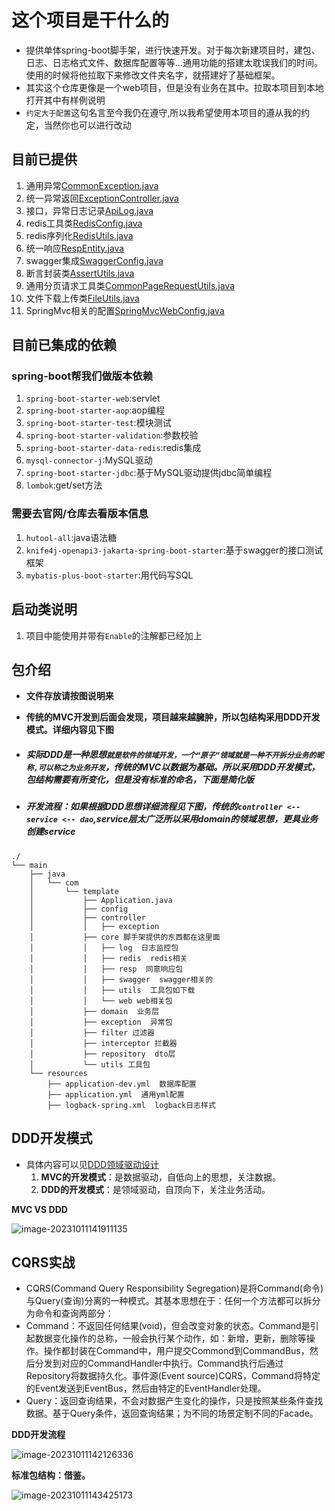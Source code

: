 #  这个项目是干什么的
- 提供单体spring-boot脚手架，进行快速开发。对于每次新建项目时，建包、日志、日志格式文件、数据库配置等等...通用功能的搭建太耽误我们的时间。使用的时候将他拉取下来修改文件夹名字，就搭建好了基础框架。
- 其实这个仓库更像是一个web项目，但是没有业务在其中。拉取本项目到本地打开其中有样例说明
- `约定大于配置`这句名言至今我仍在遵守,所以我希望使用本项目的遵从我的约定，当然你也可以进行改动

## 目前已提供

1. 通用异常[CommonException.java](./src/main/java/com/template/exception/CommonException.java)
2. 统一异常返回[ExceptionController.java](./src/main/java/com/template/controller/exception/ExceptionController.java)
3. 接口，异常日志记录[ApiLog.java](./src/main/java/com/template/core/log/ApiLog.java)
4. redis工具类[RedisConfig.java](./src/main/java/com/template/core/redis/config/RedisConfig.java)
5. redis序列化[RedisUtils.java](./src/main/java/com/template/core/redis/RedisUtils.java)
6. 统一响应[RespEntity.java](./src/main/java/com/template/core/resp/RespEntity.java)
7. swagger集成[SwaggerConfig.java](./src/main/java/com/template/core/swagger/SwaggerConfig.java)
8. 断言封装类[AssertUtils.java](./src/main/java/com/template/core/utils/AssertUtils.java)
9. 通用分页请求工具类[CommonPageRequestUtils.java](./src/main/java/com/template/core/utils/CommonPageRequestUtils.java)
10. 文件下载上传类[FileUtils.java](./src/main/java/com/template/core/utils/FileUtils.java)
11. SpringMvc相关的配置[SpringMvcWebConfig.java](./src/main/java/com/template/core/web/SpringMvcWebConfig.java)

## 目前已集成的依赖

### spring-boot帮我们做版本依赖

1. `spring-boot-starter-web`:servlet 
2. `spring-boot-starter-aop`:aop编程
3. `spring-boot-starter-test`:模块测试
4. `spring-boot-starter-validation`:参数校验
5. `spring-boot-starter-data-redis`:redis集成
6. `mysql-connector-j`:MySQL驱动
7. `spring-boot-starter-jdbc`:基于MySQL驱动提供jdbc简单编程
8. `lombok`:get/set方法

### 需要去官网/仓库去看版本信息

1. `hutool-all`:java语法糖
2. `knife4j-openapi3-jakarta-spring-boot-starter`:基于swagger的接口测试框架
3. `mybatis-plus-boot-starter`:用代码写SQL

## 启动类说明

1. 项目中能使用并带有`Enable`的注解都已经加上

## 包介绍
- **文件存放请按图说明来**

- **传统的MVC开发到后面会发现，项目越来越臃肿，所以包结构采用DDD开发模式。详细内容见下图**

- ##### 实际DDD是一种思想`就是软件的领域开发，一个“原子”领域就是一种不开拆分业务的昵称,可以称之为业务开发`，传统的MVC以数据为基础。所以采用DDD开发模式，包结构需要有所变化，但是没有标准的命名，下面是简化版
- ##### 开发流程：如果根据DDD思想详细流程见下图，传统的`controller <-- service <-- dao`,service层太广泛所以采用domain的领域思想，更具业务创建service

```text
./
└── main
    ├── java
    │   └── com
    │       └── template
    │           ├── Application.java
    │           ├── config
    │           ├── controller
    │           │   ├── exception
    │           ├── core 脚手架提供的东西都在这里面
    │           │   ├── log  日志监控包
    │           │   ├── redis  redis相关
    │           │   ├── resp  同意响应包
    │           │   ├── swagger  swagger相关的
    │           │   ├── utils  工具包如下载
    │           │   └── web web相关包
    │           ├── domain  业务层
    │           ├── exception  异常包
    │           ├── filter 过滤器
    │           ├── interceptor 拦截器
    │           ├── repository  dto层
    │           └── utils 工具包
    └── resources
        ├── application-dev.yml  数据库配置
        ├── application.yml  通用yml配置
        ├── logback-spring.xml  logback日志样式
```

## DDD开发模式

- 具体内容可以见[DDD领域驱动设计](https://blog.csdn.net/qq_41889508/article/details/124907312)
  1. **MVC的开发模式**：是数据驱动，自低向上的思想，关注数据。
  2. **DDD的开发模式**：是领域驱动，自顶向下，关注业务活动。

**MVC VS DDD**

![image-20231011141911135](./src/main/resources/img/image-20231011141911135.png)

## CQRS实战

- CQRS(Command Query Responsibility Segregation)是将Command(命令)与Query(查询)分离的一种模式。其基本思想在于：任何一个方法都可以拆分为命令和查询两部分：
- Command：不返回任何结果(void)，但会改变对象的状态。Command是引起数据变化操作的总称，一般会执行某个动作，如：新增，更新，删除等操作。操作都封装在Command中，用户提交Commond到CommandBus，然后分发到对应的CommandHandler中执行。Command执行后通过Repository将数据持久化。事件源(Event source)CQRS，Command将特定的Event发送到EventBus，然后由特定的EventHandler处理。
- Query：返回查询结果，不会对数据产生变化的操作，只是按照某些条件查找数据。基于Query条件，返回查询结果；为不同的场景定制不同的Facade。

**DDD开发流程**

![image-20231011142126336](./src/main/resources/img/image-20231011142126336.png)

**标准包结构：借鉴。**

![image-20231011143425173](./src/main/resources/img/image-20231011143425173.png)
